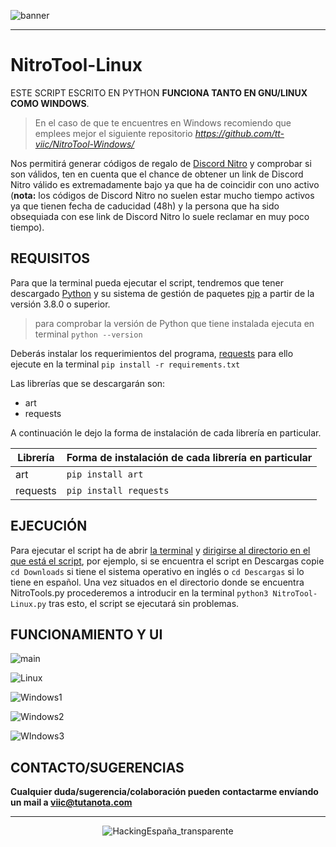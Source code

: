 ![banner](https://user-images.githubusercontent.com/78870476/135768287-e6fa332a-01c7-468c-b368-559c47fef587.png)

---


# NitroTool-Linux
ESTE SCRIPT ESCRITO EN PYTHON **FUNCIONA TANTO EN GNU/LINUX COMO WINDOWS**.

> En el caso de que te encuentres en Windows recomiendo que emplees mejor el siguiente repositorio _https://github.com/tt-viic/NitroTool-Windows/_


Nos permitirá generar códigos de regalo de [Discord Nitro](https://discord.com/nitro) y comprobar si son válidos, ten en cuenta que el chance de obtener un link de Discord Nitro válido es extremadamente bajo ya que ha de coincidir con uno activo (**nota:** los códigos de Discord Nitro no suelen estar mucho tiempo activos ya que tienen fecha de caducidad (48h) y la persona que ha sido obsequiada con ese link de Discord Nitro lo suele reclamar en muy poco tiempo). 



## REQUISITOS
Para que la terminal pueda ejecutar el script, tendremos que tener descargado [Python](https://www.python.org/) y su sistema de gestión de paquetes [pip](https://pypi.org/project/pip/) a partir de la versión 3.8.0 o superior. 
> para comprobar la versión de Python que tiene instalada ejecuta en terminal `python --version`

Deberás instalar los requerimientos del programa, [requests](https://docs.python-requests.org/en/latest/) para ello ejecute en la terminal `pip install -r requirements.txt`

Las librerías que se descargarán son:
 - art
 - requests

A continuación le dejo la forma de instalación de cada librería en particular.

| Librería | Forma de instalación de cada librería en particular |
| --- | --- |
| art | `pip install art` |
| requests | `pip install requests` |


## EJECUCIÓN
Para ejecutar el script ha de abrir [la terminal](https://www.neoguias.com/como-abrir-terminal-ubuntu/#:~:text=tecla%20de%20funci%C3%B3n-,Abre%20una%20terminal%20Linux%20usando%20Ctrl%20%2B%20Alt%20%2B%20T,una%20ventana%20de%20la%20Terminal.) y [dirigirse al directorio en el que está el script](https://swcarpentry.github.io/shell-novice-es/02-filedir/index.html#:~:text=El%20comando%20para%20cambiar%20de,de%20en%20qu%C3%A9%20directorio%20estamos.), por ejemplo, si se encuentra el script en Descargas copie `cd Downloads` si tiene el sistema operativo en inglés o `cd Descargas` si lo tiene en español.
Una vez situados en el directorio donde se encuentra NitroTools.py procederemos a introducir en la terminal `python3 NitroTool-Linux.py` tras esto, el script se ejecutará sin problemas.


## FUNCIONAMIENTO Y UI

![main](https://user-images.githubusercontent.com/78870476/135848924-7b784a5b-e834-4b6e-930e-f6e98e7d58fd.png)

![Linux](https://user-images.githubusercontent.com/78870476/135848889-6c528aef-12d9-4bea-a59e-4cacc2158829.png)

![Windows1](https://user-images.githubusercontent.com/78870476/135848957-9f998b04-d1dd-4977-946c-4037860834eb.png)

![Windows2](https://user-images.githubusercontent.com/78870476/135848963-7386e731-68ef-47f9-a57c-1d9ae7a785fc.png)

![WIndows3](https://user-images.githubusercontent.com/78870476/135848967-42a6e2f4-2f82-402b-86a1-fa140eb8de3f.png)

## CONTACTO/SUGERENCIAS


**Cualquier duda/sugerencia/colaboración pueden contactarme envíando un mail a viic@tutanota.com**

---
<p align="center">
  <img src="https://user-images.githubusercontent.com/78870476/135733800-c572c1b0-71aa-4158-886e-1f737a2e51b4.png" alt="HackingEspaña_transparente" />
</p>
